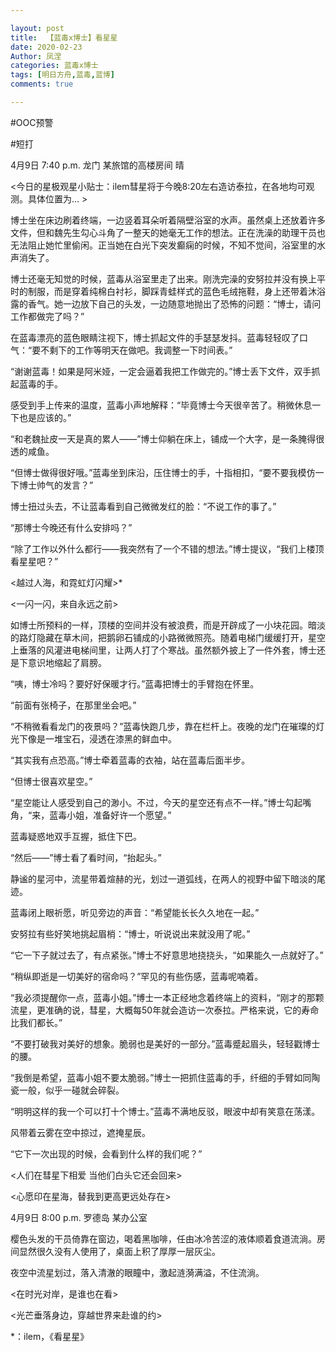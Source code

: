 ```yaml
---

layout: post
title:  【蓝毒x博士】看星星
date: 2020-02-23
Author: 凤涅
categories: 蓝毒x博士
tags: [明日方舟,蓝毒,蓝博]
comments: true

---
```


\#OOC预警

\#短打

 

4月9日 7:40 p.m. 龙门 某旅馆的高楼房间 晴

<今日的星极观星小贴士：ilem彗星将于今晚8:20左右造访泰拉，在各地均可观测。具体位置为… >

博士坐在床边刷着终端，一边竖着耳朵听着隔壁浴室的水声。虽然桌上还放着许多文件，但和魏先生勾心斗角了一整天的她毫无工作的想法。正在洗澡的助理干员也无法阻止她忙里偷闲。正当她在白光下突发癫痫的时候，不知不觉间，浴室里的水声消失了。

博士还毫无知觉的时候，蓝毒从浴室里走了出来。刚洗完澡的安努拉并没有换上平时的制服，而是穿着纯棉白衬衫，脚踩青蛙样式的蓝色毛绒拖鞋，身上还带着沐浴露的香气。她一边放下自己的头发，一边随意地抛出了恐怖的问题：“博士，请问工作都做完了吗？”

在蓝毒漂亮的蓝色眼睛注视下，博士抓起文件的手瑟瑟发抖。蓝毒轻轻叹了口气：“要不剩下的工作等明天在做吧。我调整一下时间表。”

“谢谢蓝毒！如果是阿米娅，一定会逼着我把工作做完的。”博士丢下文件，双手抓起蓝毒的手。

感受到手上传来的温度，蓝毒小声地解释：“毕竟博士今天很辛苦了。稍微休息一下也是应该的。”

“和老魏扯皮一天是真的累人——”博士仰躺在床上，铺成一个大字，是一条腌得很透的咸鱼。

“但博士做得很好哦。”蓝毒坐到床沿，压住博士的手，十指相扣，“要不要我模仿一下博士帅气的发言？”

博士扭过头去，不让蓝毒看到自己微微发红的脸：“不说工作的事了。”

“那博士今晚还有什么安排吗？”

“除了工作以外什么都行——我突然有了一个不错的想法。”博士提议，“我们上楼顶看星星吧？”

<越过人海，和霓虹灯闪耀>*

<一闪一闪，来自永远之前>

 

如博士所预料的一样，顶楼的空间并没有被浪费，而是开辟成了一小块花园。暗淡的路灯隐藏在草木间，把鹅卵石铺成的小路微微照亮。随着电梯门缓缓打开，星空上垂落的风灌进电梯间里，让两人打了个寒战。虽然额外披上了一件外套，博士还是下意识地缩起了肩膀。

“咦，博士冷吗？要好好保暖才行。”蓝毒把博士的手臂抱在怀里。

“前面有张椅子，在那里坐会吧。”

“不稍微看看龙门的夜景吗？”蓝毒快跑几步，靠在栏杆上。夜晚的龙门在璀璨的灯光下像是一堆宝石，浸透在漆黑的鲜血中。

“其实我有点恐高。”博士牵着蓝毒的衣袖，站在蓝毒后面半步。

“但博士很喜欢星空。”

“星空能让人感受到自己的渺小。不过，今天的星空还有点不一样。”博士勾起嘴角，“来，蓝毒小姐，准备好许一个愿望。”

蓝毒疑惑地双手互握，抵住下巴。

“然后——”博士看了看时间，“抬起头。”

静谧的星河中，流星带着煊赫的光，划过一道弧线，在两人的视野中留下暗淡的尾迹。

蓝毒闭上眼祈愿，听见旁边的声音：“希望能长长久久地在一起。”

安努拉有些好笑地挑起眉梢：“博士，听说说出来就没用了呢。”

“它一下子就过去了，有点紧张。”博士不好意思地挠挠头，“如果能久一点就好了。”

“稍纵即逝是一切美好的宿命吗？”罕见的有些伤感，蓝毒呢喃着。

“我必须提醒你一点，蓝毒小姐。”博士一本正经地念着终端上的资料，“刚才的那颗流星，更准确的说，彗星，大概每50年就会造访一次泰拉。严格来说，它的寿命比我们都长。”

“不要打破我对美好的想象。脆弱也是美好的一部分。”蓝毒蹙起眉头，轻轻戳博士的腰。

“我倒是希望，蓝毒小姐不要太脆弱。”博士一把抓住蓝毒的手，纤细的手臂如同陶瓷一般，似乎一碰就会碎裂。

“明明这样的我一个可以打十个博士。”蓝毒不满地反驳，眼波中却有笑意在荡漾。

风带着云雾在空中掠过，遮掩星辰。

“它下一次出现的时候，会看到什么样的我们呢？”

<人们在彗星下相爱 当他们白头它还会回来>

<心愿印在星海，替我到更高更远处存在>

 

4月9日 8:00 p.m. 罗德岛 某办公室

樱色头发的干员倚靠在窗边，喝着黑咖啡，任由冰冷苦涩的液体顺着食道流淌。房间显然很久没有人使用了，桌面上积了厚厚一层灰尘。

夜空中流星划过，落入清澈的眼瞳中，激起涟漪满溢，不住流淌。

<在时光对岸，是谁也在看>

<光芒垂落身边，穿越世界来赴谁的约>

 

*：ilem，《看星星》

